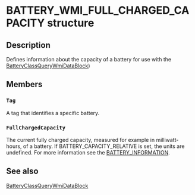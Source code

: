 # BATTERY_WMI_FULL_CHARGED_CAPACITY structure

## Description

Defines information about the capacity of a battery for use with the [BatteryClassQueryWmiDataBlock](https://learn.microsoft.com/windows/desktop/api/batclass/nf-batclass-batteryclassquerywmidatablock))

## Members

### `Tag`

A tag that identifies a specific battery.

### `FullChargedCapacity`

The current fully charged capacity, measured for example in milliwatt-hours, of a battery. If BATTERY_CAPACITY_RELATIVE is set, the units are undefined. For more information see the [BATTERY_INFORMATION](https://learn.microsoft.com/previous-versions/ff536283(v=vs.85)).

## See also

[BatteryClassQueryWmiDataBlock](https://learn.microsoft.com/windows/desktop/api/batclass/nf-batclass-batteryclassquerywmidatablock)